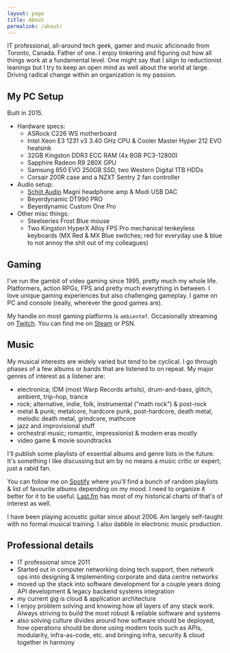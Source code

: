 ```yaml
---
layout: page
title: About
permalink: /about/
---
```

IT professional, all-around tech geek, gamer and music aficionado from Toronto, Canada. Father of one. I enjoy tinkering and figuring out how all things work at a fundamental level. One might say that I align to reductionist leanings but I try to keep an open mind as well about the world at large. Driving radical change within an organization is my passion. 

## My PC Setup
Built in 2015.
* Hardware specs:
  - ASRock C226 WS motherboard
  - Intel Xeon E3 1231 v3 3.40 GHz CPU & Cooler Master Hyper 212 EVO heatsink
  - 32GB Kingston DDR3 ECC RAM (4x 8GB PC3-12800)
  - Sapphire Radeon R9 280X GPU
  - Samsung 850 EVO 250GB SSD, two Western Digital 1TB HDDs
  - Corsair 200R case and a NZXT Sentry 2 fan controller
* Audio setup:
  - [Schiit Audio](https://www.schiit.com/) Magni headphone amp & Modi USB DAC
  - Beyerdynamic DT990 PRO
  - Beyerdynamic Custom One Pro
* Other misc things:
  - Steelseries Frost Blue mouse
  - Two Kingston HyperX Alloy FPS Pro mechanical tenkeyless keyboards (MX Red & MX Blue switches; red for everyday use & blue to not annoy the shit out of my colleagues)

## Gaming
I've run the gambit of video gaming since 1995, pretty much my whole life. Platformers, action RPGs, FPS and pretty much everything in between. I love unique gaming experiences but also challenging gameplay. I game on PC and console (really, wherever the good games are).

My handle on most gaming platforms is `ambientmf`. Occasionally streaming on [Twitch](https://www.twitch.tv/ambientmf). You can find me on [Steam](https://steamcommunity.com/id/ambientmf) or PSN.

## Music
My musical interests are widely varied but tend to be cyclical. I go through phases of a few albums or bands that are listened to on repeat. My major genres of interest as a listener are:
* electronica; IDM (most Warp Records artists), drum-and-bass, glitch, ambient, trip-hop, trance
* rock; alternative, indie, folk, instrumental ("math rock") & post-rock
* metal & punk; metalcore, hardcore punk, post-hardcore, death metal, melodic death metal, grindcore, mathcore
* jazz and improvisional stuff
* orchestral music; romantic, impressionist & modern eras mostly
* video game & movie soundtracks

I'll publish some playlists of essential albums and genre lists in the future. It's something I like discussing but am by no means a music critic or expert; just a rabid fan.

You can follow me on [Spotify](https://open.spotify.com/user/skfps8h9c0jkrvjiuaxrb2bkd?si=e5CNyUDcQcW7ugHH0tLFjw) where you'll find a bunch of random playlists & list of favourite albums depending on my mood. I need to organize it better for it to be useful. [Last.fm](https://www.last.fm/user/ambientmf) has most of my historical charts of that's of interest as well. 

I have been playing acoustic guitar since about 2006. Am largely self-taught with no formal musical training. I also dabble in electronic music production. 

## Professional details
* IT professional since 2011
* Started out in computer networking doing tech support, then network ops into designing & implementing corporate and data centre networks
* moved up the stack into software development for a couple years doing API development & legacy backend systems integration
* my current gig is cloud & application architecture
* I enjoy problem solving and knowing how all layers of any stack work. Always striving to build the most robust & reliable software and systems
* also solving culture divides around how software should be deployed, how operations should be done using modern tools such as APIs, modularity, infra-as-code, etc. and bringing infra, security & cloud together in harmony